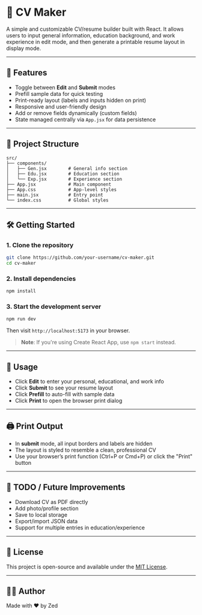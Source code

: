 # 📝 CV Maker

A simple and customizable CV/resume builder built with React. It allows users to input general information, education background, and work experience in edit mode, and then generate a printable resume layout in display mode.

---

## 🚀 Features

- Toggle between **Edit** and **Submit** modes
- Prefill sample data for quick testing
- Print-ready layout (labels and inputs hidden on print)
- Responsive and user-friendly design
- Add or remove fields dynamically (custom fields)
- State managed centrally via `App.jsx` for data persistence

---

## 📁 Project Structure

```
src/
├── components/
│   ├── Gen.jsx        # General info section
│   ├── Edu.jsx        # Education section
│   └── Exp.jsx        # Experience section
├── App.jsx            # Main component
├── App.css            # App-level styles
├── main.jsx           # Entry point
└── index.css          # Global styles
```

---

## 🛠️ Getting Started

### 1. Clone the repository

```bash
git clone https://github.com/your-username/cv-maker.git
cd cv-maker
```

### 2. Install dependencies

```bash
npm install
```

### 3. Start the development server

```bash
npm run dev
```

Then visit `http://localhost:5173` in your browser.

> **Note**: If you're using Create React App, use `npm start` instead.

---

## 🧪 Usage

- Click **Edit** to enter your personal, educational, and work info
- Click **Submit** to see your resume layout
- Click **Prefill** to auto-fill with sample data
- Click **Print** to open the browser print dialog

---

## 🖨️ Print Output

- In **submit** mode, all input borders and labels are hidden
- The layout is styled to resemble a clean, professional CV
- Use your browser’s print function (Ctrl+P or Cmd+P) or click the "Print" button

---

## 📌 TODO / Future Improvements

- Download CV as PDF directly
- Add photo/profile section
- Save to local storage
- Export/import JSON data
- Support for multiple entries in education/experience

---

## 📄 License

This project is open-source and available under the [MIT License](LICENSE).

---

## 👨‍💻 Author

Made with ❤️ by Zed
